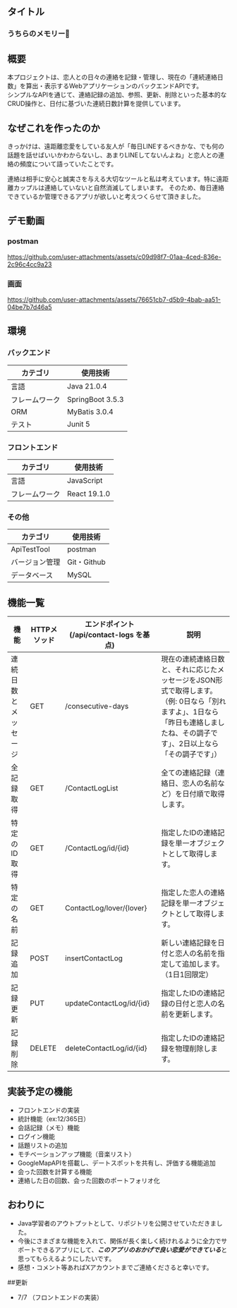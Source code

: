## タイトル
### うちらのメモリー🤝


## 概要
本プロジェクトは、恋人との日々の連絡を記録・管理し、現在の「連続連絡日数」を算出・表示するWebアプリケーションのバックエンドAPIです。  
シンプルなAPIを通じて、連絡記録の追加、参照、更新、削除といった基本的なCRUD操作と、日付に基づいた連続日数計算を提供しています。




## なぜこれを作ったのか
きっかけは、遠距離恋愛をしている友人が「毎日LINEするべきかな、でも何の話題を話せばいいかわからないし、あまりLINEしてないんよね」と恋人との連絡の頻度について語っていたことです。

連絡は相手に安心と誠実さを与える大切なツールと私は考えています。特に遠距離カップルは連絡していないと自然消滅してしまいます。
そのため、毎日連絡できているか管理できるアプリが欲しいと考えつくらせて頂きました。
## デモ動画
### postman
https://github.com/user-attachments/assets/c09d98f7-01aa-4ced-836e-2c96c4cc9a23
### 画面
https://github.com/user-attachments/assets/76651cb7-d5b9-4bab-aa51-04be7b7d46a5


## 環境
### バックエンド

| カテゴリ | 使用技術 |
| ---- | ---- |
| 言語 | Java 21.0.4 |
| フレームワーク | SpringBoot 3.5.3 |
| ORM | MyBatis 3.0.4 |
| テスト | Junit 5 |

### フロントエンド

| カテゴリ | 使用技術 |
| ---- | ---- |
| 言語 | JavaScript |
| フレームワーク | React 19.1.0 |

### その他

| カテゴリ | 使用技術 |
| ---- | ---- |
| ApiTestTool | postman |
| バージョン管理 | Git・Github |
| データベース | MySQL |

## 機能一覧
| 機能                 | HTTPメソッド | エンドポイント (/api/contact-logs を基点) | 説明                                                                                                                                                                          | 
| -------------------- | ------------ | ----------------------------------------- | ----------------------------------------------------------------------------------------------------------------------------------------------------------------------------- | 
| 連続日数とメッセージ | GET          | /consecutive-days                         | 現在の連続連絡日数と、それに応じたメッセージをJSON形式で取得します。（例: 0日なら「別れますよ」、1日なら「昨日も連絡しましたね、その調子です」、2日以上なら「その調子です」） | 
| 全記録取得           | GET          | /ContactLogList                           | 全ての連絡記録（連絡日、恋人の名前など）を日付順で取得します。                                                                                                                | 
| 特定のID取得         | GET          | /ContactLog/id/{id}                       | 指定したIDの連絡記録を単一オブジェクトとして取得します。                                                                                                                      | 
| 特定の名前           | GET          | ContactLog/lover/{lover}                  | 指定した恋人の連絡記録を単一オブジェクトとして取得します。                                                                                                                                                                              | 
| 記録追加             | POST         | insertContactLog                          | 新しい連絡記録を日付と恋人の名前を指定して追加します。（1日1回限定）                                                                                                          | 
| 記録更新             | PUT          | updateContactLog/id/{id}                  | 指定したIDの連絡記録の日付と恋人の名前を更新します。                                                                                                                          | 
| 記録削除             | DELETE       | deleteContactLog/id/{id}                  | 指定したIDの連絡記録を物理削除します。                                                                                                                                        |                                                                                                                                      | 

## 実装予定の機能
* フロントエンドの実装
* 統計機能（ex:12/365日）
* 会話記録（メモ）機能
* ログイン機能
* 話題リストの追加
* モチベーションアップ機能（音楽リスト）
* GoogleMapAPIを搭載し、デートスポットを共有し、評価する機能追加
* 会った回数を計算する機能
* 連絡した日の回数、会った回数のポートフォリオ化


## おわりに
* Java学習者のアウトプットとして、リポジトリを公開させていただきました。
* 今後にさまざまな機能を入れて、関係が長く楽しく続けれるように全力でサポートできるアプリにして、***このアプリのおかげで良い恋愛ができている***と思ってもらえるようにしたいです。
* 感想・コメント等あればXアカウントまでご連絡くださると幸いです。

##更新
* 7/7 （フロントエンドの実装）
